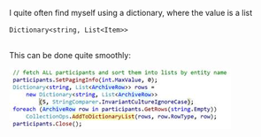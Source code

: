 <properties date="2016-05-11"
SortOrder="44"
/>

I quite often find myself using a dictionary, where the value is a list

```
Dictionary<string, List<Item>>
 
```

This can be done quite smoothly:

<img src="../EW%202010%20NetServer%20Enhancements_files/image010.jpg" id="Picture 10" width="401" height="111" />
